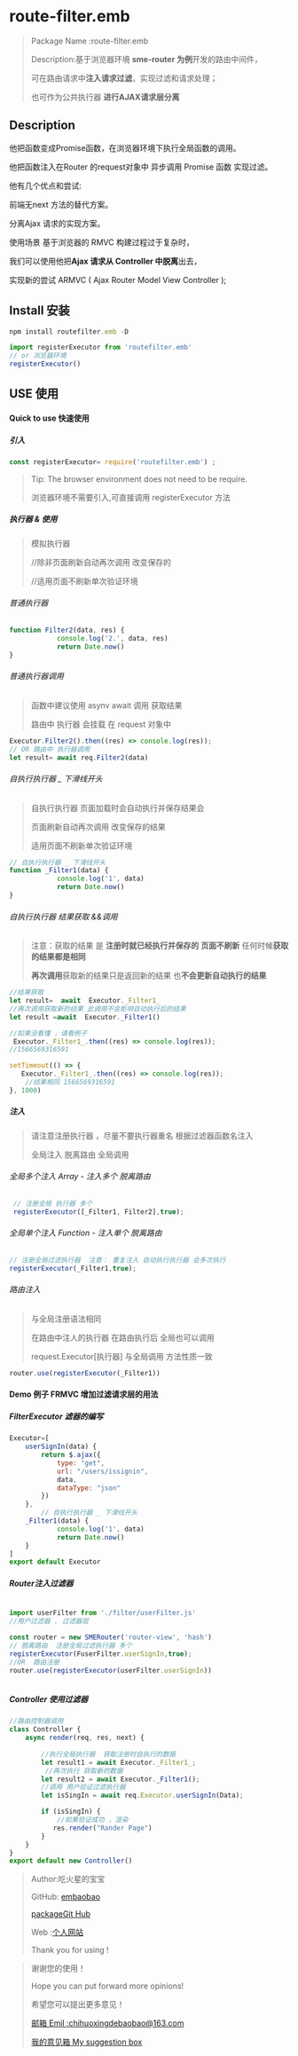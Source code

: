 

# route-filter.emb

>   Package Name :route-filter.emb 
>
>   Description:基于浏览器环境  **sme-router 为例**开发的路由中间件，
>
>   可在路由请求中**注入请求过滤**，实现过滤和请求处理；
>
>    也可作为公共执行器 **进行AJAX请求层分离**

## Description

他把函数变成Promise函数，在浏览器环境下执行全局函数的调用。

他把函数注入在Router 的request对象中 异步调用 Promise 函数 实现过滤。

他有几个优点和尝试:

前端无next 方法的替代方案。

分离Ajax 请求的实现方案。

使用场景 基于浏览器的 RMVC 构建过程过于复杂时，

我们可以使用他把**Ajax 请求从 Controller 中脱离**出去，

实现新的尝试 ARMVC ( Ajax   Router Model View  Controller );

## Install 安装

```javascript
npm install routefilter.emb -D

import registerExecutor from 'routefilter.emb'
// or 浏览器环境
registerExecutor()
```

## USE  使用



#### Quick to use 快速使用

##### 引入

```javascript
const registerExecutor= require('routefilter.emb') ;
```

> Tip:  The browser environment does not need to be require.
>
> 浏览器环境不需要引入,可直接调用  registerExecutor 方法

  

##### 执行器  & 使用

> 模拟执行器
>
> //除非页面刷新自动再次调用 改变保存的
>
> //适用页面不刷新单次验证环境 

###### 普通执行器

```javascript
function Filter2(data, res) {
            console.log('2.', data, res)
            return Date.now()
}
```

###### 普通执行器调用

> 函数中建议使用 asynv  await 调用 获取结果
>
> 路由中 执行器 会挂载 在 request 对象中

```javascript
Executor.Filter2().then((res) => console.log(res));
// OR 路由中 执行器调用
let result= await req.Filter2(data)
```



###### 自执行执行器  _ 下滑线开头

> 自执行执行器  页面加载时会自动执行并保存结果会
>
> 页面刷新自动再次调用 改变保存的结果
>
> 适用页面不刷新单次验证环境 

```javascript
// 自执行执行器 _ 下滑线开头  
function _Filter1(data) {
            console.log('1', data)
            return Date.now()
}
```

###### 自执行执行器 结果获取 &&调用

> 注意：获取的结果 是 **注册时就已经执行并保存的**
> **页面不刷新** 任何时候**获取的结果都是相同**
>
> **再次调用**获取新的结果只是返回新的结果   也**不会更新自动执行的结果**

```javascript
//结果获取
let result=  await  Executor._Filter1_
//再次调用获取新的结果 此调用不会影响自动执行后的结果
let result =await  Executor._Filter1()

```

```javascript
//如果没看懂 ，请看例子
 Executor._Filter1_.then((res) => console.log(res));
//1566569316591

setTimeout(() => {
   Executor._Filter1_.then((res) => console.log(res));
    //结果相同 1566569316591
}, 1000)
```



##### 注入

> 请注意注册执行器 ，尽量不要执行器重名 根据过滤器函数名注入
>
>  全局注入 脱离路由  全局调用 

###### 全局多个注入 Array - 注入多个  脱离路由

```javascript
 // 注册全局 执行器 多个
 registerExecutor([_Filter1, Filter2],true);
```

###### 全局单个注入 Function - 注入单个  脱离路由

```javascript
// 注册全局过滤执行器  注意： 重复注入 自动执行执行器 会多次执行
registerExecutor(_Filter1,true);
```

###### 路由注入

> 与全局注册语法相同
>
> 在路由中注人的执行器 在路由执行后  全局也可以调用
>
> request.Executor[执行器] 与全局调用 方法性质一致

```javascript
router.use(registerExecutor(_Filter1))
```

####  Demo  例子 FRMVC 增加过滤请求层的用法



##### FilterExecutor  滤器的编写

```javascript
Executor=[
    userSignIn(data) {
        return $.ajax({
            type: "get",
            url: "/users/issignin",
            data,
            dataType: "json"
        })
    },
        // 自执行执行器 _ 下滑线开头  
 	_Filter1(data) {
            console.log('1', data)
            return Date.now()
	}
]
export default Executor
```

#####  Router注入过滤器

```javascript

import userFilter from './filter/userFilter.js'
//用户过滤器 . 过滤器层 

const router = new SMERouter('router-view', 'hash')
// 脱离路由  注册全局过滤执行器 多个
registerExecutor(FuserFilter.userSignIn,true);
//OR  路由注册
router.use(registerExecutor(userFilter.userSignIn))



```

##### Controller 使用过滤器

```javascript
//路由控制器调用
class Controller {   
    async render(req, res, next) {
         
        //执行全局执行器  获取注册时自执行的数据
        let result1 = await Executor._Filter1_;
         //再次执行 获取新的数据
        let result2 = await Executor._Filter1();
        //调用 用户验证过滤执行器  
        let isSingIn = await req.Executor.userSignIn(Data);

        if (isSingIn) {
            //如果验证成功 ，渲染
           res.render("Rander Page")
        }  
    }
}
export default new Controller()


```

> Author:吃火星的宝宝
>
> GitHub:  [embaobao](https://github.com/embaobao/)
>
> [packageGit Hub](https://github.com/embaobao/route-filter.emb-packages)
>
> Web :[个人网站](https://embaobao.cn)
>
> Thank you for using ! 

> 谢谢您的使用！
>
> Hope you can put forward more opinions!
>
> 希望您可以提出更多意见！
>
> [邮箱 Emil :chihuoxingdebaobao@163.com](chihuoxingdebaobao@163.com) 
>
> [我的意见箱 My suggestion box]( https://embaobao.cn)









